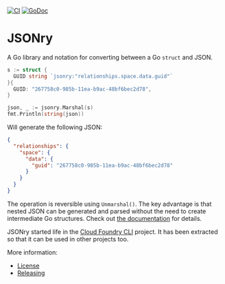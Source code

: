 [![CI](https://github.com/cloudfoundry/jsonry/workflows/Go/badge.svg)](https://github.com/cloudfoundry/jsonry/actions?query=workflow%3AGo)
[![GoDoc](https://godoc.org/code.cloudfoundry.org/jsonry?status.png)](https://godoc.org/code.cloudfoundry.org/jsonry)
# JSONry

A Go library and notation for converting between a Go `struct` and JSON.

```go
s := struct {
  GUID string `jsonry:"relationships.space.data.guid"`
}{
  GUID: "267758c0-985b-11ea-b9ac-48bf6bec2d78",
}

json, _ := jsonry.Marshal(s)
fmt.Println(string(json))
```
Will generate the following JSON:
```json
{
  "relationships": {
    "space": {
      "data": {
        "guid": "267758c0-985b-11ea-b9ac-48bf6bec2d78"
      }
    }
  }
}
```
The operation is reversible using `Unmarshal()`. The key advantage is that nested JSON can be generated and parsed without
the need to create intermediate Go structures. Check out [the documentation](https://godoc.org/code.cloudfoundry.org/jsonry) for details.

JSONry started life in the [Cloud Foundry CLI](https://github.com/cloudfoundry/cli) project. It has been extracted so
that it can be used in other projects too.

More information:
- [License](./LICENSE)
- [Releasing](./RELEASING.md)
